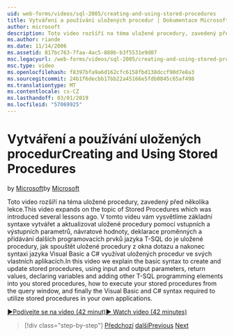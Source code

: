 ```yaml
---
uid: web-forms/videos/sql-2005/creating-and-using-stored-procedures
title: Vytváření a používání uložených procedur | Dokumentace Microsoftu
author: microsoft
description: Toto video rozšíří na téma uložené procedury, zavedený před několika lekce. V tomto videu vám vysvětlíme, základní syntaxe pro vytváření a aktualizace...
ms.author: riande
ms.date: 11/14/2006
ms.assetid: 817bc763-7faa-4ac5-880b-b3f5531e9d07
msc.legacyurl: /web-forms/videos/sql-2005/creating-and-using-stored-procedures
msc.type: video
ms.openlocfilehash: f8397bfa9a6d162cfc6158fbd138dccf90d7e8a3
ms.sourcegitcommit: 24b1f6decbb17bb22a45166e5fdb0845c65af498
ms.translationtype: MT
ms.contentlocale: cs-CZ
ms.lasthandoff: 03/01/2019
ms.locfileid: "57069925"
---
```

<a name="creating-and-using-stored-procedures"></a><span data-ttu-id="a63e7-104">Vytváření a používání uložených procedur</span><span class="sxs-lookup"><span data-stu-id="a63e7-104">Creating and Using Stored Procedures</span></span>
====================
<span data-ttu-id="a63e7-105">by [Microsoft](https://github.com/microsoft)</span><span class="sxs-lookup"><span data-stu-id="a63e7-105">by [Microsoft](https://github.com/microsoft)</span></span>

<span data-ttu-id="a63e7-106">Toto video rozšíří na téma uložené procedury, zavedený před několika lekce.</span><span class="sxs-lookup"><span data-stu-id="a63e7-106">This video expands on the topic of Stored Procedures which was introduced several lessons ago.</span></span> <span data-ttu-id="a63e7-107">V tomto videu vám vysvětlíme základní syntaxe vytvářet a aktualizovat uložené procedury pomocí vstupních a výstupních parametrů, návratové hodnoty, deklarace proměnných a přidávání dalších programovacích prvků jazyka T-SQL do je uložené procedury, jak spouštět uložené procedury z okna dotazu a nakonec syntaxi jazyka Visual Basic a C# využívat uložených procedur ve svých vlastních aplikacích.</span><span class="sxs-lookup"><span data-stu-id="a63e7-107">In this video we explain the basic syntax to create and update stored procedures, using input and output parameters, return values, declaring variables and adding other T-SQL programming elements into you stored procedures, how to execute your stored procedures from the query window, and finally the Visual Basic and C# syntax required to utilize stored procedures in your own applications.</span></span>

[<span data-ttu-id="a63e7-108">&#9654;Podívejte se na video (42 minut)</span><span class="sxs-lookup"><span data-stu-id="a63e7-108">&#9654; Watch video (42 minutes)</span></span>](https://channel9.msdn.com/Blogs/ASP-NET-Site-Videos/creating-and-using-stored-procedures)

> [!div class="step-by-step"]
> <span data-ttu-id="a63e7-109">[Předchozí](building-and-customizing-reports-in-business-intelligence-development-studio.md)
> [další](enabling-full-text-search-in-your-text-data.md)</span><span class="sxs-lookup"><span data-stu-id="a63e7-109">[Previous](building-and-customizing-reports-in-business-intelligence-development-studio.md)
[Next](enabling-full-text-search-in-your-text-data.md)</span></span>
